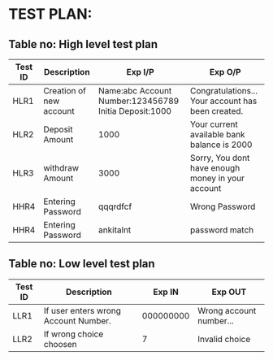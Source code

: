 # TEST PLAN:

## Table no: High level test plan

| **Test ID** | **Description**                                              | **Exp I/P** | **Exp O/P** |    
|-------------|--------------------------------------------------------------|------------|-------------|
|  HLR1       |Creation of new account| Name:abc  Account Number:123456789 Initia Deposit:1000|Congratulations... Your account has been created.|
|  HLR2       |Deposit Amount|1000 |Your current available bank balance is 2000|
|  HLR3       |withdraw Amount|3000| Sorry, You dont have enough money in your account| 
|  HHR4       |Entering Password| qqqrdfcf|Wrong Password|
|  HHR4       |Entering Password| ankitalnt|password match|

## Table no: Low level test plan

| **Test ID** | **Description**                                              | **Exp IN** | **Exp OUT** |   
|-------------|--------------------------------------------------------------|------------|-------------|
|  LLR1       |If user enters wrong Account Number. | 000000000| Wrong account number...| 
|  LLR2       |If wrong choice choosen| 7|Invalid choice|

